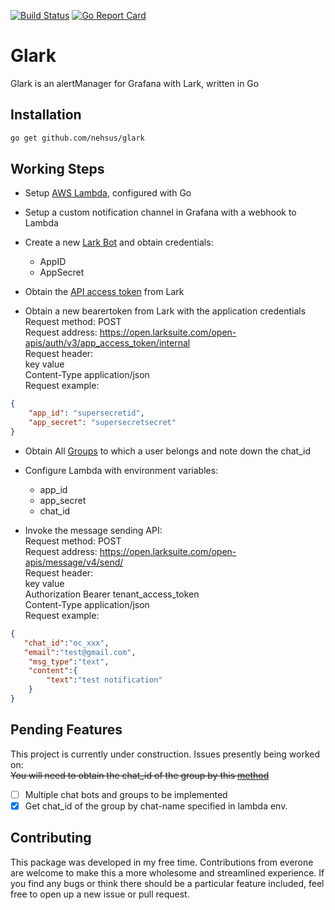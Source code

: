[![Build Status](https://travis-ci.org/nehsus/glark.svg?branch=master)](https://travis-ci.org/nehsus/glark)
[![Go Report Card](https://goreportcard.com/badge/github.com/nehsus/glark)](https://goreportcard.com/report/github.com/nehsus/glark)
<br />
# Glark
Glark is an alertManager for Grafana with Lark, written in Go

## Installation
```bash
go get github.com/nehsus/glark
```
## Working Steps

 * Setup [AWS Lambda](https://aws.amazon.com/lambda/), configured with Go

 * Setup a custom notification channel in Grafana with a webhook to Lambda

 * Create a new [Lark Bot](https://open.larksuite.com/document/uMDNxEjLzQTMx4yM0ETM/uUjMyEjL1IjMx4SNyITM) and obtain credentials: 
    - AppID
    - AppSecret

 * Obtain the [API access token](https://open.larksuite.com/document/uMzMyEjLzMjMx4yMzITM/ukjMyEjL5IjMx4SOyITM) from Lark

 * Obtain a new bearertoken from Lark with the application credentials \
Request method: POST \
Request address: https://open.larksuite.com/open-apis/auth/v3/app_access_token/internal \
Request header: \
key	value \
Content-Type	application/json \
Request example: 
```json
{ 
    "app_id": "supersecretid", 
    "app_secret": "supersecretsecret" 
}
```

 * Obtain All [Groups](https://open.larksuite.com/document/uMzMyEjLzMjMx4yMzITM/uYjMxUjL2ITM14iNyETN) to which a user belongs and note down the chat_id

 * Configure Lambda with environment variables:
    - app_id
    - app_secret
    - chat_id

 * Invoke the message sending API: \
Request method: POST \
Request address: https://open.larksuite.com/open-apis/message/v4/send/ \
Request header: \
key	value \
Authorization	Bearer tenant_access_token \
Content-Type	application/json \
Request example:
```json
{
   "chat_id":"oc_xxx", 
   "email":"test@gmail.com", 
    "msg_type":"text",
    "content":{
        "text":"test notification"
    }
}
```

## Pending Features
This project is currently under construction. Issues presently being worked on: \
~~You will need to obtain the chat_id of the group by this [method](https://open.larksuite.com/document/uMzMyEjLzMjMx4yMzITM/uETM1EjLxETNx4SMxUTM)~~

 * [ ] Multiple chat bots and groups to be implemented
 * [x] Get chat_id of the group by chat-name specified in lambda env.

## Contributing
This package was developed in my free time. Contributions from everone are welcome to make this a more wholesome and streamlined experience. If you find any bugs or think there should be a particular feature included, feel free to open up a new issue or pull request.
